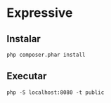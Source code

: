 # Expressive 

## Instalar

    php composer.phar install

## Executar

    php -S localhost:8080 -t public